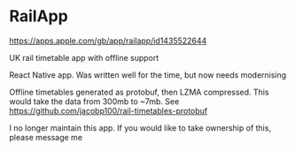 # RailApp

https://apps.apple.com/gb/app/railapp/id1435522644

UK rail timetable app with offline support

React Native app. Was written well for the time, but now needs modernising

Offline timetables generated as protobuf, then LZMA compressed. This would take the data from 300mb to ~7mb. See https://github.com/jacobp100/rail-timetables-protobuf

I no longer maintain this app. If you would like to take ownership of this, please message me
